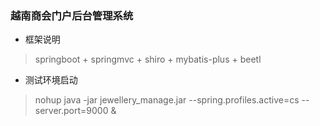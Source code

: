 ### 越南商会门户后台管理系统  

- 框架说明  

> springboot + springmvc + shiro + mybatis-plus + beetl

- 测试环境启动  

> nohup java -jar jewellery_manage.jar --spring.profiles.active=cs --server.port=9000 &

